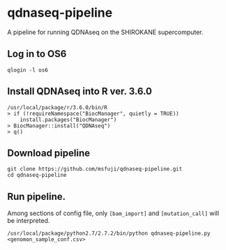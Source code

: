 # qdnaseq-pipeline
A pipeline for running QDNAseq on the SHIROKANE supercomputer.

## Log in to OS6
```
qlogin -l os6
```

## Install QDNAseq into R ver. 3.6.0
```
/usr/local/package/r/3.6.0/bin/R
> if (!requireNamespace("BiocManager", quietly = TRUE))
    install.packages("BiocManager")
> BiocManager::install("QDNAseq")
> q()
```

## Download pipeline
```
git clone https://github.com/msfuji/qdnaseq-pipeline.git
cd qdnaseq-pipeline
```

## Run pipeline.
Among sections of config file, only `[bam_import]` and `[mutation_call]` will be interpreted.
```
/usr/local/package/python2.7/2.7.2/bin/python qdnaseq-pipeline.py <genomon_sample_conf.csv>
```
